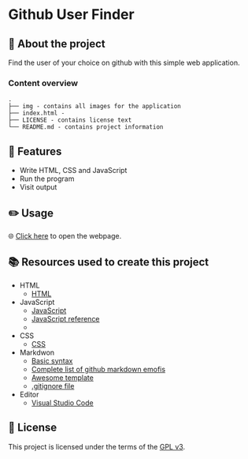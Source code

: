 # Github User Finder

## :newspaper: About the project

Find the user of your choice on github with this simple web application.

### Content overview

    .
    ├── img - contains all images for the application
    ├── index.html - 
    ├── LICENSE - contains license text
    └── README.md - contains project information

## :notebook: Features

* Write HTML, CSS and JavaScript
* Run the program
* Visit output

## :pencil2: Usage

:globe_with_meridians: [Click here](https://CH6832.github.io/github-user-finder/) to open the webpage.

## :books: Resources used to create this project

* HTML
  * [HTML](https://html.spec.whatwg.org/multipage/)
* JavaScript
  * [JavaScript](https://developer.mozilla.org/en-US/docs/Web/JavaScript)
  * [JavaScript reference](https://developer.mozilla.org/en-US/docs/Web/JavaScript)
  * [](https://devdocs.io/javascript/)
* CSS
  * [CSS](https://getbootstrap.com/docs/3.4/css/)
* Markdwon
  * [Basic syntax](https://www.markdownguide.org/basic-syntax/)
  * [Complete list of github markdown emofis](https://dev.to/nikolab/complete-list-of-github-markdown-emoji-markup-5aia)
  * [Awesome template](http://github.com/Human-Activity-Recognition/blob/main/README.md)
  * [.gitignore file](https://git-scm.com/docs/gitignore)
* Editor
  * [Visual Studio Code](https://code.visualstudio.com/)

## :bookmark: License

This project is licensed under the terms of the [GPL v3](LICENSE).
